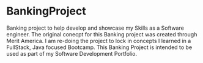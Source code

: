 # BankingProject
Banking project to help develop and showcase my Skills as a Software engineer. 
The original conecpt for this Banking project was created through Merit America. 
I am re-doing the project to lock in concepts I learned in a FullStack, Java focused
Bootcamp. This Banking Project is intended to be used as part of my Software Development 
Portfolio. 
